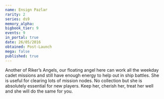 ```yaml
---
name: Ensign Pazlar
rarity: 2
series: ds9
memory_alpha:
bigbook_tier: 9
events: 9
in_portal: true
date: 26/05/2016
obtained: Post-Launch
mega: false
published: true
---
```


Another of Riker’s Angels, our floating angel here can work all the weekday cadet missions and still have enough energy to help out in ship battles. She is useful for clearing lots of mission nodes. No collection but she is absolutely essential for new players. Keep her, cherish her, treat her well and she will do the same for you.
